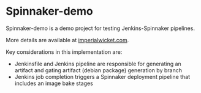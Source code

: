 # Spinnaker-demo

Spinnaker-demo is a demo project for testing Jenkins-Spinnaker pipelines.

More details are available at [imperialwicket.com](http://imperialwicket.com/install-spinnaker-on-ubuntu-16.04-in-aws/).

Key considerations in this implementation are:

 - Jenkinsfile and Jenkins pipeline are responsible for generating an artifact and gating artifact (debian package) generation by branch
 - Jenkins job completion triggers a Spinnaker deployment pipeline that includes an image bake stages
